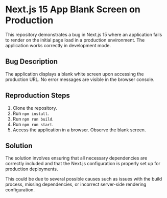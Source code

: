 # Next.js 15 App Blank Screen on Production

This repository demonstrates a bug in Next.js 15 where an application fails to render on the initial page load in a production environment.  The application works correctly in development mode.

## Bug Description

The application displays a blank white screen upon accessing the production URL.  No error messages are visible in the browser console.

## Reproduction Steps

1. Clone the repository.
2. Run `npm install`.
3. Run `npm run build`.
4. Run `npm run start`.
5. Access the application in a browser.  Observe the blank screen.

## Solution

The solution involves ensuring that all necessary dependencies are correctly included and that the Next.js configuration is properly set up for production deployments.

This could be due to several possible causes such as issues with the build process, missing dependencies, or incorrect server-side rendering configuration.